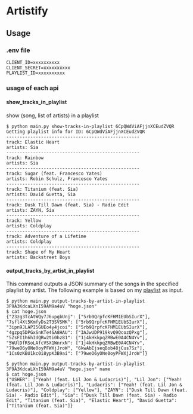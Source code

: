 # Artistify



## Usage

### .env file
```plaintext
CLIENT_ID=xxxxxxxxxx
CLIENT_SECRET=xxxxxxxxxx
PLAYLIST_ID=xxxxxxxxxx
```


### usage of each api

#### show_tracks_in_playlist
show (song, list of artists) in a playlist
```
$ python main.py show-tracks-in-playlist 6CpQWdViAFjjnXCEudZVQR
Getting playlist info for ID: 6CpQWdViAFjjnXCEudZVQR
--------------------------------------------------
track: Elastic Heart
artists: Sia
--------------------------------------------------
track: Rainbow
artists: Sia
--------------------------------------------------
track: Sugar (feat. Francesco Yates)
artists: Robin Schulz, Francesco Yates
--------------------------------------------------
track: Titanium (feat. Sia)
artists: David Guetta, Sia
--------------------------------------------------
track: Dusk Till Dawn (feat. Sia) - Radio Edit
artists: ZAYN, Sia
--------------------------------------------------
track: Yellow
artists: Coldplay
--------------------------------------------------
track: Adventure of a Lifetime
artists: Coldplay
--------------------------------------------------
track: Shape of My Heart
artists: Backstreet Boys
```

#### output_tracks_by_artist_in_playlist
This command outputs a JSON summary of the songs in the specified playlist by artist.
The following example is based on my [playlist](https://open.spotify.com/playlist/3F9A3KdcaLXnI59AM9a4uV?si=fc9bea86aa784d62) as input.
```
$ python main.py output-tracks-by-artist-in-playlist 3F9A3KdcaLXnI59AM9a4uV "hoge.json" 
$ cat hoge.json
{"23zg3TcAtWQy7J6upgbUnj": ["5rb9QrpfcKFHM1EUbSIurX"], "7sfl4Xt5KmfyDs2T3SVSMK": ["5rb9QrpfcKFHM1EUbSIurX"], "3ipn9JLAPI5GUEo4y4jcoi": ["5rb9QrpfcKFHM1EUbSIurX"], "4gzpq5DPGxSnKTe4SA8HAU": ["3AJwUDP919kvQ9QcozQPxg"], "5ZsFI1h6hIdQRw2ti0hz81": ["1j4kHkkpqZRBwE0A4CN4Yv"], "5WUlDfRSoLAfcVSX1WnrxN": ["1j4kHkkpqZRBwE0A4CN4Yv", "79weO6yONe0oyPFWXjJroW", "6kwAbEjseqBob48jCus7Sz"], "1Cs0zKBU1kc0i8ypK3B9ai": ["79weO6yONe0oyPFWXjJroW"]}
```

```
$ python main.py output-tracks-by-artist-in-playlist 3F9A3KdcaLXnI59AM9a4uV "hoge.json" name
$ cat hoge.json
{"USHER": ["Yeah! (feat. Lil Jon & Ludacris)"], "Lil Jon": ["Yeah! (feat. Lil Jon & Ludacris)"], "Ludacris": ["Yeah! (feat. Lil Jon & Ludacris)"], "Coldplay": ["Yellow"], "ZAYN": ["Dusk Till Dawn (feat. Sia) - Radio Edit"], "Sia": ["Dusk Till Dawn (feat. Sia) - Radio Edit", "Titanium (feat. Sia)", "Elastic Heart"], "David Guetta": ["Titanium (feat. Sia)"]}
```

